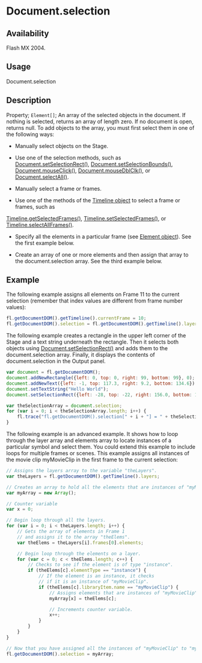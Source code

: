 # Document.selection

## Availability

Flash MX 2004.

## Usage

Document.selection

## Description

Property; `Element[]`; An array of the selected objects in the document. If nothing is selected, returns an array of length zero. If no document is open, returns null.
To add objects to the array, you must first select them in one of the following ways:

- Manually select objects on the Stage.

- Use one of the selection methods, such as [Document.setSelectionRect()](../Document_object/Document9689.md), [Document.setSelectionBounds()](../Document_object/Document9658.md), [Document.mouseClick()](../Document_object/Document130.md), [Document.mouseDblClk()](../Document_object/Document140.md), or [Document.selectAll()](../Document_object/Document420.md).

- Manually select a frame or frames.

- Use one of the methods of the [Timeline object](../Timeline_object/Timeline_summary.md) to select a frame or frames, such as

[Timeline.getSelectedFrames()](../Timeline_object/Timeline25.md), [Timeline.setSelectedFrames()](../Timeline_object/Timeline46.md), or [Timeline.selectAllFrames()](../Timeline_object/Timeline42.md).

- Specify all the elements in a particular frame (see [Element object](../Element_object/Element_summary.md)). See the first example below.

- Create an array of one or more elements and then assign that array to the document.selection array. See the third example below.

## Example

The following example assigns all elements on Frame 11 to the current selection (remember that index values are different from frame number values):

```javascript
fl.getDocumentDOM().getTimeline().currentFrame = 10;
fl.getDocumentDOM().selection = fl.getDocumentDOM().getTimeline().layers[0].frames[10].elements;
```

The following example creates a rectangle in the upper left corner of the Stage and a text string underneath the rectangle. Then it selects both objects using [Document.setSelectionRect()](../Document_object/Document9689.md) and adds them to the document.selection array. Finally, it displays the contents of document.selection in the Output panel.

```javascript
var document = fl.getDocumentDOM();
document.addNewRectangle({left: 0, top: 0, right: 99, bottom: 99}, 0);
document.addNewText({left: -1, top: 117.3, right: 9.2, bottom: 134.6});
document.setTextString("Hello World");
document.setSelectionRect({left: -28, top: -22, right: 156.0, bottom: 163});

var theSelectionArray = document.selection;
for (var i = 0; i < theSelectionArray.length; i++) {
    fl.trace("fl.getDocumentDOM().selection[" + i + "] = " + theSelectionArray[i]);
}
```

The following example is an advanced example. It shows how to loop through the layer array and elements array to locate instances of a particular symbol and select them. You could extend this example to include loops for multiple frames or scenes. This example assigns all instances of the movie clip myMovieClip in the first frame to the current selection:

```javascript
// Assigns the layers array to the variable "theLayers".
var theLayers = fl.getDocumentDOM().getTimeline().layers;

// Creates an array to hold all the elements that are instances of "myMovieClip".
var myArray = new Array();

// Counter variable
var x = 0;

// Begin loop through all the layers.
for (var i = 0; i < theLayers.length; i++) {
    // Gets the array of elements in Frame 1
    // and assigns it to the array "theElems".
    var theElems = theLayers[i].frames[0].elements;

    // Begin loop through the elements on a layer.
    for (var c = 0; c < theElems.length; c++) {
        // Checks to see if the element is of type "instance".
        if (theElems[c].elementType == "instance") {
            // If the element is an instance, it checks
            // if it is an instance of "myMovieClip".
            if (theElems[c].libraryItem.name == "myMovieClip") {
                // Assigns elements that are instances of "myMovieClip" to "myArray".
                myArray[x] = theElems[c];

                // Increments counter variable.
                x++;
            }
        }
    }
}

// Now that you have assigned all the instances of "myMovieClip" to "myArray", you then set the document.selection array equal to myArray. This selects the objects on the Stage.
fl.getDocumentDOM().selection = myArray;
```
